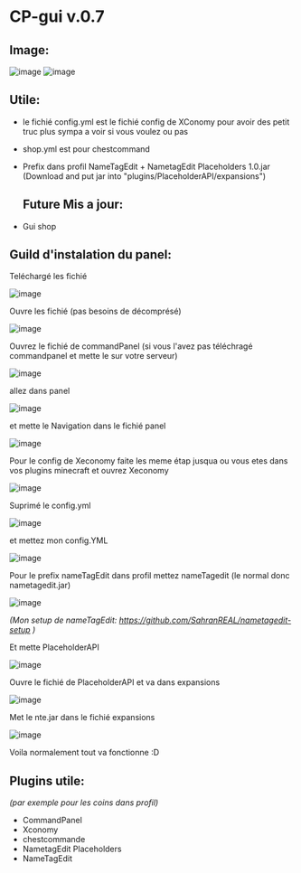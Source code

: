 # CP-gui v.0.7


## Image:
![image](https://github.com/SahranREAL/CP-gui-navigation/assets/94926019/747409a3-297c-409e-b6a3-995dbf4ba248)
![image](https://github.com/SahranREAL/CP-gui-navigation-et-shop/assets/94926019/2083bc28-7945-4eae-90ee-1ff871a9e51d)



## Utile:

- le fichié config.yml est le fichié config de XConomy pour avoir des petit truc plus sympa a voir si vous voulez ou pas
- shop.yml est pour chestcommand
- Prefix dans profil NameTagEdit + NametagEdit Placeholders 1.0.jar (Download and put jar into "plugins/PlaceholderAPI/expansions")

  ## Future Mis a jour:

- Gui shop

## Guild d'instalation du panel:
Teléchargé les fichié

![image](https://github.com/SahranREAL/CP-gui-navigation/assets/94926019/4a9c322f-8fe9-472d-bb6c-a09f04c147f9)

Ouvre les fichié (pas besoins de décomprésé)

![image](https://github.com/SahranREAL/CP-gui-navigation/assets/94926019/e1d2ddfe-abb5-4526-82fe-3dbd4a3ada2c)

Ouvrez le fichié de commandPanel (si vous l'avez pas téléchragé commandpanel et mette le sur votre serveur)

![image](https://github.com/SahranREAL/CP-gui-navigation/assets/94926019/e236c10e-bfaa-4307-a88f-25313bb78f88)

allez dans panel

![image](https://github.com/SahranREAL/CP-gui-navigation/assets/94926019/1a8dc209-b65a-4a00-96d4-5d8a1f57bf7e)

et mette le Navigation dans le fichié panel

![image](https://github.com/SahranREAL/CP-gui-navigation/assets/94926019/6b5a2202-2120-449b-b37b-acf4d0f377c2)

Pour le config de Xeconomy faite les meme étap jusqua ou vous etes dans vos plugins minecraft et ouvrez Xeconomy

![image](https://github.com/SahranREAL/CP-gui-navigation/assets/94926019/92c89ec2-14aa-4253-b83e-049a029139b0)

Suprimé le config.yml

![image](https://github.com/SahranREAL/CP-gui-navigation/assets/94926019/9df65468-4d72-4716-9597-2225a86878cc)

et mettez mon config.YML

![image](https://github.com/SahranREAL/CP-gui-navigation/assets/94926019/ca9d2fdd-d464-4f9b-baa4-8a0f1187133e)

Pour le prefix nameTagEdit dans profil mettez nameTagedit (le normal donc nametagedit.jar)

![image](https://github.com/SahranREAL/CP-gui-navigation-et-shop/assets/94926019/55e2d53d-52de-4b3f-9357-ff69787470ea)

*(Mon setup de nameTagEdit: https://github.com/SahranREAL/nametagedit-setup )*

Et mette PlaceholderAPI

![image](https://github.com/SahranREAL/CP-gui-navigation-et-shop/assets/94926019/45bbce99-178c-4965-b375-ed43a042e903)


Ouvre le fichié de PlaceholderAPI et va dans expansions

![image](https://github.com/SahranREAL/CP-gui-navigation-et-shop/assets/94926019/f6241de2-41d1-4b70-b7b8-8c4b916f7ea4)

Met le nte.jar dans le fichié expansions

![image](https://github.com/SahranREAL/CP-gui-navigation-et-shop/assets/94926019/4a3cee54-e151-4ee5-84cc-21dd55892e5b)




Voila normalement tout va fonctionne :D


## Plugins utile:
_(par exemple pour les coins dans profil)_
- CommandPanel
- Xconomy
- chestcommande
- NametagEdit Placeholders
- NameTagEdit





